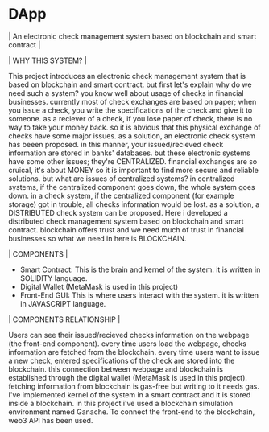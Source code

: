 # DApp
| An electronic check management system based on blockchain and smart contract |

| WHY THIS SYSTEM? |

This project introduces an electronic check management system that is based on blockchain and smart contract. but first let's explain why do we need such a system?
you know well about usage of checks in financial businesses. currently most of check exchanges are based on paper; when you issue a check, you write the specifications of the check and give it to someone. as a reciever of a check, if you lose paper of check, there is no way to take your money back. so it is abvious that this physical exchange of checks have some major issues. as a solution, an electronic check system has beeen proposed. in this manner, your issued/recieved check information are stored in banks' databases. but these electronic systems have some other issues; they're CENTRALIZED. financial exchanges are so cruical, it's about MONEY so it is important to find more secure and reliable solutions. but what are issues of centralized systems?
in centralized systems, if the centralized component goes down, the whole system goes down. in a check system, if the centralized component (for example storage) got in trouble, all checks information would be lost. as a solution, a DISTRIBUTED check system can be proposed.
Here i developed a distributed check management system based on blockchain and smart contract. blockchain offers trust and we need much of trust in financial businesses so what we need in here is BLOCKCHAIN. 

| COMPONENTS |
* Smart Contract: This is the brain and kernel of the system. it is written in SOLIDITY language.
* Digital Wallet (MetaMask is used in this project)
* Front-End GUI: This is where users interact with the system. it is written in JAVASCRIPT language.

| COMPONENTS RELATIONSHIP |

Users can see their issued/recieved checks information on the webpage (the front-end component). every time users load the webpage, checks information are fetched from the blockchain. every time users want to issue a new check, entered specifications of the check are stored into the blockchain. this connection between webpage and blockchain is established through the digital wallet (MetaMask is used in this project). fetching information from blockchain is gas-free but writing to it needs gas. 
I've implemented kernel of the system in a smart contract and it is stored inside a blockchain. in this project i've used a blockchain simulation environment named Ganache. To connect the front-end to the blockchain, web3 API has been used.
